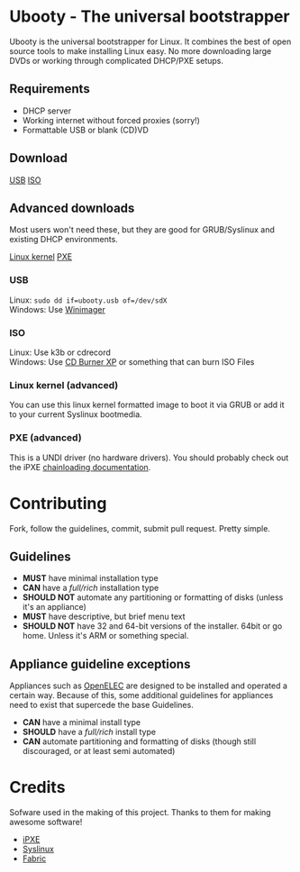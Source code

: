 # Ubooty - The universal bootstrapper

Ubooty is the universal bootstrapper for Linux.  It combines the best of open source tools to make installing Linux easy.  No more downloading large DVDs or working through complicated DHCP/PXE setups.  

## Requirements

* DHCP server
* Working internet without forced proxies (sorry!)
* Formattable USB or blank (CD)VD

## Download

[USB](http://cdn.ubooty.org/ubooty-latest.usb) [ISO](http://cdn.ubooty.org/ubooty-latest.iso) 

## Advanced downloads

Most users won't need these, but they are good for GRUB/Syslinux and existing DHCP environments.

[Linux kernel](http://cdn.ubooty.org/ubooty-latest.lkrn) [PXE](http://cdn.ubooty.org/ubooty-latest.undionly)

### USB

Linux: ```sudo dd if=ubooty.usb of=/dev/sdX```  
Windows: Use [Winimager](http://sourceforge.net/projects/win32diskimager/)

### ISO

Linux: Use k3b or cdrecord  
Windows: Use [CD Burner XP](http://cdburnerxp.se/en/home) or something that can burn ISO Files

### Linux kernel (advanced)

You can use this linux kernel formatted image to boot it via GRUB or add it to your current Syslinux bootmedia.

### PXE (advanced)

This is a UNDI driver (no hardware drivers).  You should probably check out the iPXE [chainloading documentation](http://ipxe.org/howto/chainloading).

# Contributing

Fork, follow the guidelines, commit, submit pull request.  Pretty simple.

## Guidelines

* **MUST** have minimal installation type
* **CAN** have a *full/rich* installation type
* **SHOULD NOT** automate any partitioning or formatting of disks (unless it's an appliance)
* **MUST** have descriptive, but brief menu text
* **SHOULD NOT** have 32 and 64-bit versions of the installer.  64bit or go home. Unless it's ARM or something special.

## Appliance guideline exceptions

Appliances such as [OpenELEC](http://openelec.tv) are designed to be installed and operated a certain way.  Because of this, some additional guidelines for appliances need to exist that supercede the base Guidelines.

* **CAN** have a minimal install type
* **SHOULD** have a *full/rich* install type
* **CAN** automate partitioning and formatting of disks (though still discouraged, or at least semi automated)


# Credits

Sofware used in the making of this project.  Thanks to them for making awesome software!

* [iPXE](http://ipxe.org)
* [Syslinux](http://syslinux.zytor.com)
* [Fabric](http://fabfile.org/)

